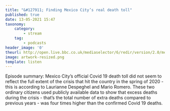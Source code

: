 ```yaml
---
title: "&#127911; Finding Mexico City’s real death toll"
published: true
date: 13-05-2021 15:47
taxonomy:
    category:
        - stream
    tag:
        - podcasts
header_image: '0'
theurl: http://open.live.bbc.co.uk/mediaselector/6/redir/version/2.0/mediaset/audio-nondrm-download/proto/http/vpid/p09gyx8f.mp3
image: artwork-resized.png
template: listen
--- 
```

Episode summary: Mexico City’s official Covid 19 death toll did not seem to reflect the full extent of the crisis that hit the country in the spring of 2020 - this is according to Laurianne Despeghel and Mario Romero. These two ordinary citizens used publicly available data to show that excess deaths during the crisis - that’s the total number of extra deaths compared to previous years - was four times higher than the confirmed Covid 19 deaths.
